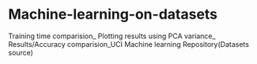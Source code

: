 # Machine-learning-on-datasets
Training time comparision_
Plotting results using PCA variance_
Results/Accuracy comparision_UCI Machine learning Repository(Datasets source)
